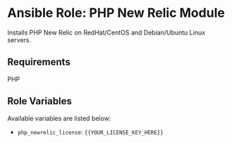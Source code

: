 # Ansible Role: PHP New Relic Module

Installs PHP New Relic on RedHat/CentOS and Debian/Ubuntu Linux servers.

## Requirements

PHP

## Role Variables

Available variables are listed below:

- `php_newrelic_license`: `{{YOUR_LICENSE_KEY_HERE}}`
